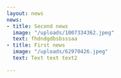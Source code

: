 ```yaml
---
layout: news
news:
- title: Second news
  image: "/uploads/1007334362.jpeg"
  text: fhdndgdbsbsssaa
- title: First news
  image: "/uploads/62970426.jpeg"
  text: Text text text2

---
```

